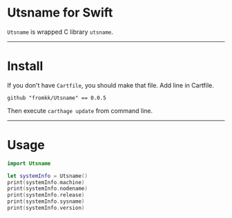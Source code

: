 # Utsname for Swift

`Utsname` is wrapped C library `utsname`.

---

# Install

If you don't have `Cartfile`, you should make that file.
Add line in Cartfile.

```
github "fromkk/Utsname" == 0.0.5
```

Then execute `carthage update` from command line.

---

# Usage

```swift
import Utsname

let systemInfo = Utsname()
print(systemInfo.machine)
print(systemInfo.nodename)
print(systemInfo.release)
print(systemInfo.sysname)
print(systemInfo.version)
```
